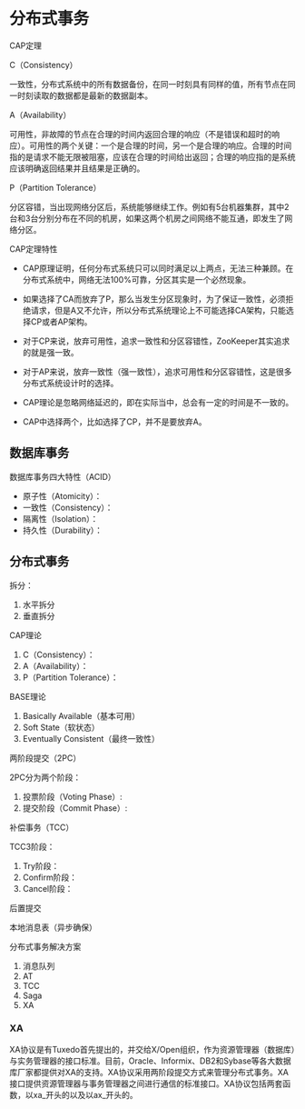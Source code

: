 # 分布式事务



CAP定理

C（Consistency）

一致性，分布式系统中的所有数据备份，在同一时刻具有同样的值，所有节点在同一时刻读取的数据都是最新的数据副本。

A（Availability）

可用性，非故障的节点在合理的时间内返回合理的响应（不是错误和超时的响应）。可用性的两个关键：一个是合理的时间，另一个是合理的响应。合理的时间指的是请求不能无限被阻塞，应该在合理的时间给出返回；合理的响应指的是系统应该明确返回结果并且结果是正确的。

P（Partition Tolerance）

分区容错，当出现网络分区后，系统能够继续工作。例如有5台机器集群，其中2台和3台分别分布在不同的机房，如果这两个机房之间网络不能互通，即发生了网络分区。

CAP定理特性

- CAP原理证明，任何分布式系统只可以同时满足以上两点，无法三种兼顾。在分布式系统中，网络无法100%可靠，分区其实是一个必然现象。

- 如果选择了CA而放弃了P，那么当发生分区现象时，为了保证一致性，必须拒绝请求，但是A又不允许，所以分布式系统理论上不可能选择CA架构，只能选择CP或者AP架构。

- 对于CP来说，放弃可用性，追求一致性和分区容错性，ZooKeeper其实追求的就是强一致。

- 对于AP来说，放弃一致性（强一致性），追求可用性和分区容错性，这是很多分布式系统设计时的选择。

- CAP理论是忽略网络延迟的，即在实际当中，总会有一定的时间是不一致的。

- CAP中选择两个，比如选择了CP，并不是要放弃A。



## 数据库事务

数据库事务四大特性（ACID）

- 原子性（Atomicity）：
- 一致性（Consistency）：
- 隔离性（Isolation）：
- 持久性（Durability）：

## 分布式事务



拆分：

1. 水平拆分
2. 垂直拆分

CAP理论

1. C（Consistency）：
2. A（Availability）：
3. P（Partition Tolerance）：

BASE理论

1. Basically Available（基本可用）
2. Soft State（软状态）
3. Eventually Consistent（最终一致性）

两阶段提交（2PC）



2PC分为两个阶段：

1. 投票阶段（Voting Phase）:
2. 提交阶段（Commit Phase）:

补偿事务（TCC）

TCC3阶段：

1. Try阶段：
2. Confirm阶段：
3. Cancel阶段：

后置提交

本地消息表（异步确保）



分布式事务解决方案

1. 消息队列
2. AT
3. TCC
4. Saga
5. XA







### XA

XA协议是有Tuxedo首先提出的，并交给X/Open组织，作为资源管理器（数据库）与实务管理器的接口标准。目前，Oracle、Informix、DB2和Sybase等各大数据库厂家都提供对XA的支持。XA协议采用两阶段提交方式来管理分布式事务。XA接口提供资源管理器与事务管理器之间进行通信的标准接口。XA协议包括两套函数，以xa_开头的以及以ax_开头的。







